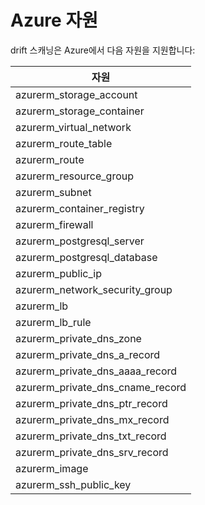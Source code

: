 # Azure 자원

 drift 스캐닝은 Azure에서 다음 자원을 지원합니다:

| **자원**                            |
| ----------------------------------- |
| azurerm\_storage\_account            |
| azurerm\_storage\_container          |
| azurerm\_virtual\_network            |
| azurerm\_route\_table                |
| azurerm\_route                       |
| azurerm\_resource\_group             |
| azurerm\_subnet                      |
| azurerm\_container\_registry         |
| azurerm\_firewall                    |
| azurerm\_postgresql\_server          |
| azurerm\_postgresql\_database        |
| azurerm\_public\_ip                  |
| azurerm\_network\_security\_group    |
| azurerm\_lb                          |
| azurerm\_lb\_rule                    |
| azurerm\_private\_dns\_zone          |
| azurerm\_private\_dns\_a\_record     |
| azurerm\_private\_dns\_aaaa\_record  |
| azurerm\_private\_dns\_cname\_record |
| azurerm\_private\_dns\_ptr\_record   |
| azurerm\_private\_dns\_mx\_record    |
| azurerm\_private\_dns\_txt\_record   |
| azurerm\_private\_dns\_srv\_record   |
| azurerm\_image                       |
| azurerm\_ssh\_public\_key            |